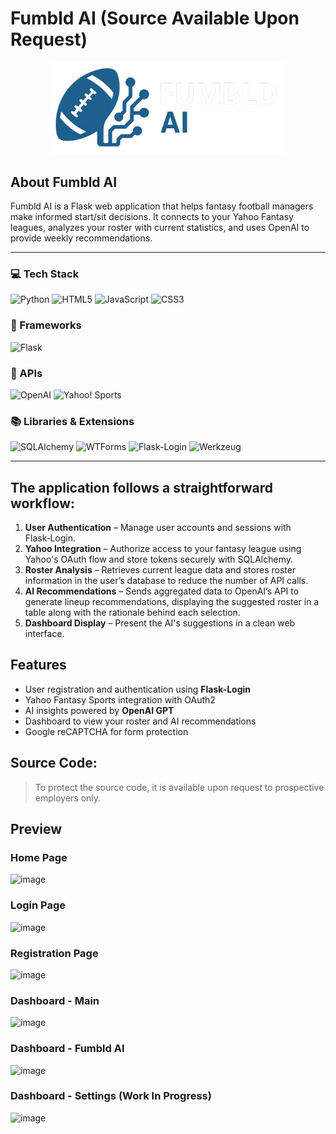 # Fumbld AI (Source Available Upon Request)

<p align="center">
<img src="https://github.com/ant-cantu/fumbld-ai/blob/main/source/static/img/fumbld-small-logo.png?raw=true" height="50%" width="75%">
</p>

## About Fumbld AI

Fumbld AI is a Flask web application that helps fantasy football managers make informed start/sit decisions. It connects to your Yahoo Fantasy leagues, analyzes your roster with current statistics, and uses OpenAI to provide weekly recommendations.

***

### 💻 Tech Stack

![Python](https://img.shields.io/badge/Python-3776AB?style=for-the-badge&logo=python&logoColor=white&logoWidth=20)
![HTML5](https://img.shields.io/badge/HTML5-E34F26?style=for-the-badge&logo=html5&logoColor=white&logoWidth=20)
![JavaScript](https://img.shields.io/badge/JavaScript-F7DF1E?style=for-the-badge&logo=javascript&logoColor=black&logoWidth=20)
![CSS3](https://img.shields.io/badge/CSS3-1572B6?style=for-the-badge&logo=css3&logoColor=white&logoWidth=20)

### 🧩 Frameworks

![Flask](https://img.shields.io/badge/Flask-000000?style=for-the-badge&logo=flask&logoColor=white&logoWidth=20)

### 🔌 APIs

![OpenAI](https://img.shields.io/badge/OpenAI-412991?style=for-the-badge&logo=openai&logoColor=white&logoWidth=20)
![Yahoo! Sports](https://img.shields.io/badge/Yahoo!%20Sports-6001D2?style=for-the-badge&logo=yahoo&logoColor=white&logoWidth=20)

### 📚 Libraries & Extensions

![SQLAlchemy](https://img.shields.io/badge/SQLAlchemy-CA1F2C?style=for-the-badge&logo=sqlalchemy&logoColor=white&logoWidth=20)
![WTForms](https://img.shields.io/badge/WTForms-000000?style=for-the-badge&logo=formspree&logoColor=white&logoWidth=20)
![Flask-Login](https://img.shields.io/badge/Flask--Login-000000?style=for-the-badge&logo=flask&logoColor=white&logoWidth=20)
![Werkzeug](https://img.shields.io/badge/Werkzeug-FF6F00?style=for-the-badge)

***

## The application follows a straightforward workflow:
1. **User Authentication** – Manage user accounts and sessions with Flask‑Login.
2. **Yahoo Integration** – Authorize access to your fantasy league using Yahoo's OAuth flow and store tokens securely with SQLAlchemy.
3. **Roster Analysis** – Retrieves current league data and stores roster information in the user’s database to reduce the number of API calls.
4. **AI Recommendations** – Sends aggregated data to OpenAI’s API to generate lineup recommendations, displaying the suggested roster in a table along with the rationale behind each selection.
5. **Dashboard Display** – Present the AI's suggestions in a clean web interface.

## Features
- User registration and authentication using **Flask-Login**
- Yahoo Fantasy Sports integration with OAuth2
- AI insights powered by **OpenAI GPT**
- Dashboard to view your roster and AI recommendations
- Google reCAPTCHA for form protection

## Source Code:
> To protect the source code, it is available upon request to prospective employers only.

## Preview

### Home Page
![image](https://github.com/user-attachments/assets/c39b7597-04f9-4ea6-9b97-aa6d7b28d643)

### Login Page
![image](https://github.com/user-attachments/assets/6dc2fd9a-1048-4e4a-b884-f43b13bb8c49)

### Registration Page
![image](https://github.com/user-attachments/assets/eb267dab-fc82-4a31-8703-8306256192ae)

### Dashboard - Main
![image](https://github.com/user-attachments/assets/2f2bd647-2a59-4665-8bc4-78fea9dddeb9)

### Dashboard - Fumbld AI
![image](https://github.com/user-attachments/assets/55f1e272-92f9-4539-bdab-34b0d9e18e28)

### Dashboard - Settings (Work In Progress)
![image](https://github.com/user-attachments/assets/7454ecff-2be9-46fb-9d0a-8c75fc13206f)



